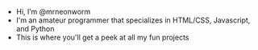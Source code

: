 - Hi, I’m @mrneonworm
- I'm an amateur programmer that specializes in HTML/CSS, Javascript, and Python
- This is where you'll get a peek at all my fun projects
